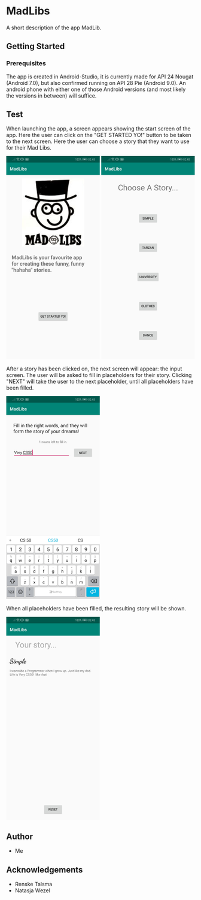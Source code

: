 # MadLibs
A short description of the app MadLib.

## Getting Started
### Prerequisites
The app is created in Android-Studio, it is currently made for API 24 Nougat (Android 7.0), but also confirmed running on API 28 Pie (Android 9.0).
An android phone with either one of those Android versions (and most likely the versions in between) will suffice.

## Test
When launching the app, a screen appears showing the start screen of the app. Here the user can click on the "GET STARTED YO!" button to be taken to the next screen. Here the user can choose a story that they want to use for their Mad Libs.

<img src="ReadMeImages/image1.jpg" width="250" > <img src="ReadMeImages/image2.jpg" width="250" >

After a story has been clicked on, the next screen will appear: the input screen. The user will be asked to fill in placeholders for their story. Clicking "NEXT" will take the user to the next placeholder, until all placeholders have been filled.

<img src="ReadMeImages/image3.jpg" width="250" >

When all placeholders have been filled, the resulting story will be shown.

<img src="ReadMeImages/image4.jpg" width="250" >


## Author
* Me

## Acknowledgements
* Renske Talsma
* Natasja Wezel
